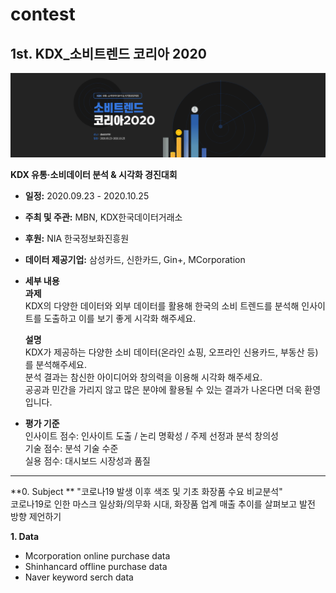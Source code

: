 # contest


## 1st. KDX_소비트렌드 코리아 2020   
![img_kdx1](KDX/img/kdx_event1.png)  

**KDX 유통·소비데이터 분석 & 시각화 경진대회**  
- **일정:** 2020.09.23 - 2020.10.25  
- **주최 및 주관:** MBN, KDX한국데이터거래소  
- **후원:** NIA 한국정보화진흥원
- **데이터 제공기업:** 삼성카드, 신한카드, Gin+, MCorporation  

- **세부 내용**  
  **과제**  
KDX의 다양한 데이터와 외부 데이터를 활용해 한국의 소비 트렌드를 분석해 인사이트를 도출하고 이를 보기 좋게 시각화 해주세요.

  **설명**  
KDX가 제공하는 다양한 소비 데이터(온라인 쇼핑, 오프라인 신용카드, 부동산 등)를 분석해주세요.  
분석 결과는 참신한 아이디어와 창의력을 이용해 시각화 해주세요.  
공공과 민간을 가리지 않고 많은 분야에 활용될 수 있는 결과가 나온다면 더욱 환영입니다.  

- **평가 기준**  
  인사이트 점수: 인사이트 도출 / 논리 명확성 / 주제 선정과 분석 창의성  
  기술 점수: 분석 기술 수준  
  실용 점수: 대시보드 시장성과 품질  
---

**0. Subject  **
"코로나19 발생 이후 색조 및 기초 화장품 수요 비교분석"  
코로나19로 인한 마스크 일상화/의무화 시대, 화장품 업계 매출 추이를 살펴보고 발전 방향 제언하기 

**1. Data**
- Mcorporation online purchase data    
- Shinhancard offline purchase data  
- Naver keyword serch data
